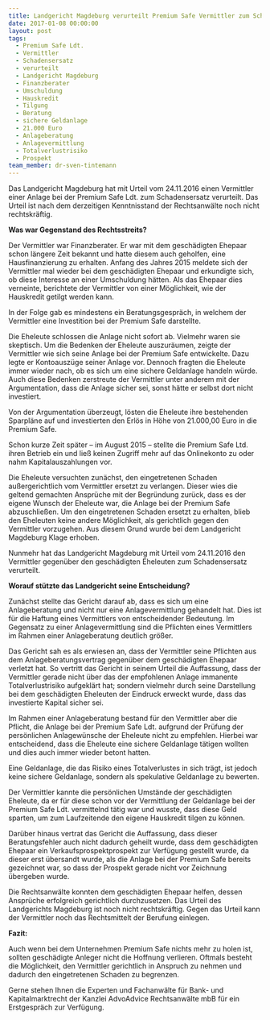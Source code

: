 ```yaml
---
title: Landgericht Magdeburg verurteilt Premium Safe Vermittler zum Schadensersatz
date: 2017-01-08 00:00:00
layout: post
tags:
  - Premium Safe Ldt.
  - Vermittler
  - Schadensersatz
  - verurteilt
  - Landgericht Magdeburg
  - Finanzberater
  - Umschuldung
  - Hauskredit
  - Tilgung
  - Beratung
  - sichere Geldanlage
  - 21.000 Euro
  - Anlageberatung
  - Anlagevermittlung
  - Totalverlustrisiko
  - Prospekt
team_member: dr-sven-tintemann
---
```



Das Landgericht Magdeburg hat mit Urteil vom 24.11.2016 einen Vermittler einer Anlage bei der Premium Safe Ldt. zum Schadensersatz verurteilt. Das Urteil ist nach dem derzeitigen Kenntnisstand der Rechtsanw&auml;lte noch nicht rechtskr&auml;ftig.

**Was war Gegenstand des Rechtsstreits?**

Der Vermittler war Finanzberater. Er war mit dem gesch&auml;digten Ehepaar schon l&auml;ngere Zeit bekannt und hatte diesem auch geholfen, eine Hausfinanzierung zu erhalten. Anfang des Jahres 2015 meldete sich der Vermittler mal wieder bei dem gesch&auml;digten Ehepaar und erkundigte sich, ob diese Interesse an einer Umschuldung h&auml;tten. Als das Ehepaar dies verneinte, berichtete der Vermittler von einer M&ouml;glichkeit, wie der Hauskredit getilgt werden kann.

In der Folge gab es mindestens ein Beratungsgespr&auml;ch, in welchem der Vermittler eine Investition bei der Premium Safe darstellte.

Die Eheleute schlossen die Anlage nicht sofort ab. Vielmehr waren sie skeptisch. Um die Bedenken der Eheleute auszur&auml;umen, zeigte der Vermittler wie sich seine Anlage bei der Premium Safe entwickelte. Dazu legte er Kontoausz&uuml;ge seiner Anlage vor. Dennoch fragten die Eheleute immer wieder nach, ob es sich um eine sichere Geldanlage handeln w&uuml;rde. Auch diese Bedenken zerstreute der Vermittler unter anderem mit der Argumentation, dass die Anlage sicher sei, sonst h&auml;tte er selbst dort nicht investiert.

Von der Argumentation &uuml;berzeugt, l&ouml;sten die Eheleute ihre bestehenden Sparpl&auml;ne auf und investierten den Erl&ouml;s in H&ouml;he von 21.000,00 Euro in die Premium Safe.

Schon kurze Zeit sp&auml;ter – im August 2015 – stellte die Premium Safe Ltd. ihren Betrieb ein und lie&szlig; keinen Zugriff mehr auf das Onlinekonto zu oder nahm Kapitalauszahlungen vor.

Die Eheleute versuchten zun&auml;chst, den eingetretenen Schaden au&szlig;ergerichtlich vom Vermittler ersetzt zu verlangen. Dieser wies die geltend gemachten Anspr&uuml;che mit der Begr&uuml;ndung zur&uuml;ck, dass es der eigene Wunsch der Eheleute war, die Anlage bei der Premium Safe abzuschlie&szlig;en. Um den eingetretenen Schaden ersetzt zu erhalten, blieb den Eheleuten keine andere M&ouml;glichkeit, als gerichtlich gegen den Vermittler vorzugehen. Aus diesem Grund wurde bei dem Landgericht Magdeburg Klage erhoben.

Nunmehr hat das Landgericht Magdeburg mit Urteil vom 24.11.2016 den Vermittler gegen&uuml;ber den gesch&auml;digten Eheleuten zum Schadensersatz verurteilt.

**Worauf st&uuml;tzte das Landgericht seine Entscheidung?**

Zun&auml;chst stellte das Gericht darauf ab, dass es sich um eine Anlageberatung und nicht nur eine Anlagevermittlung gehandelt hat. Dies ist f&uuml;r die Haftung eines Vermittlers von entscheidender Bedeutung. Im Gegensatz zu einer Anlagevermittlung sind die Pflichten eines Vermittlers im Rahmen einer Anlageberatung deutlich gr&ouml;&szlig;er.

Das Gericht sah es als erwiesen an, dass der Vermittler seine Pflichten aus dem Anlageberatungsvertrag gegen&uuml;ber dem gesch&auml;digten Ehepaar verletzt hat. So vertritt das Gericht in seinem Urteil die Auffassung, dass der Vermittler gerade nicht &uuml;ber das der empfohlenen Anlage immanente Totalverlustrisiko aufgekl&auml;rt hat; sondern vielmehr durch seine Darstellung bei dem gesch&auml;digten Eheleuten der Eindruck erweckt wurde, dass das investierte Kapital sicher sei.

Im Rahmen einer Anlageberatung bestand f&uuml;r den Vermittler aber die Pflicht, die Anlage bei der Premium Safe Ldt. aufgrund der Pr&uuml;fung der pers&ouml;nlichen Anlagew&uuml;nsche der Eheleute nicht zu empfehlen. Hierbei war entscheidend, dass die Eheleute eine sichere Geldanlage t&auml;tigen wollten und dies auch immer wieder betont hatten.

Eine Geldanlage, die das Risiko eines Totalverlustes in sich tr&auml;gt, ist jedoch keine sichere Geldanlage, sondern als spekulative Geldanlage zu bewerten.

Der Vermittler kannte die pers&ouml;nlichen Umst&auml;nde der gesch&auml;digten Eheleute, da er f&uuml;r diese schon vor der Vermittlung der Geldanlage bei der Premium Safe Ldt. vermittelnd t&auml;tig war und wusste, dass diese Geld sparten, um zum Laufzeitende den eigene Hauskredit tilgen zu k&ouml;nnen.

Dar&uuml;ber hinaus vertrat das Gericht die Auffassung, dass dieser Beratungsfehler auch nicht dadurch geheilt wurde, dass dem gesch&auml;digten Ehepaar ein Verkaufsprospektprospekt zur Verf&uuml;gung gestellt wurde, da dieser erst &uuml;bersandt wurde, als die Anlage bei der Premium Safe bereits gezeichnet war, so dass der Prospekt gerade nicht vor Zeichnung &uuml;bergeben wurde.

Die Rechtsanw&auml;lte konnten dem gesch&auml;digten Ehepaar helfen, dessen Anspr&uuml;che erfolgreich gerichtlich durchzusetzen. Das Urteil des Landgerichts Magdeburg ist noch nicht rechtskr&auml;ftig. Gegen das Urteil kann der Vermittler noch das Rechtsmittelt der Berufung einlegen.

**Fazit:**

Auch wenn bei dem Unternehmen Premium Safe nichts mehr zu holen ist, sollten gesch&auml;digte Anleger nicht die Hoffnung verlieren. Oftmals besteht die M&ouml;glichkeit, den Vermittler gerichtlich in Anspruch zu nehmen und dadurch den eingetretenen Schaden zu begrenzen.

Gerne stehen Ihnen die Experten und Fachanw&auml;lte f&uuml;r Bank- und Kapitalmarktrecht der Kanzlei AdvoAdvice Rechtsanw&auml;lte mbB f&uuml;r ein Erstgespr&auml;ch zur Verf&uuml;gung.